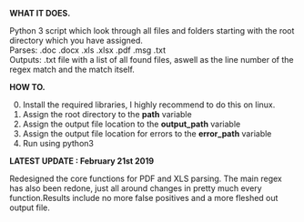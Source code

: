 **WHAT IT DOES.**

Python 3 script which look through all files and folders starting with the root directory which you have assigned.<br />
Parses: .doc .docx .xls .xlsx .pdf .msg .txt<br />
Outputs: .txt file with a list of all found files, aswell as the line number of the regex match and the match itself.

**HOW TO.**

0. Install the required libraries, I highly recommend to do this on linux.
1. Assign the root directory to the **path** variable
2. Assign the output file location to the **output_path** variable
3. Assign the output file location for errors to the **error_path** variable
4. Run using python3

**LATEST UPDATE : February 21st 2019**

Redesigned the core functions for PDF and XLS parsing. The main regex has also been redone, just all around changes in pretty much every function.Results include no more false positives and a more fleshed out output file.

